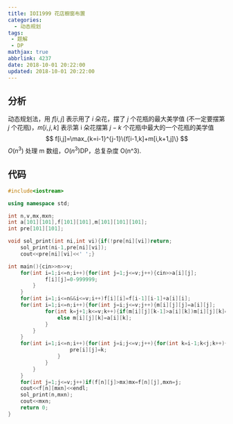 ```yaml
---
title: IOI1999 花店橱窗布置
categories:
  - 动态规划
tags:
 - 题解
 - DP
mathjax: true
abbrlink: 4237
date: 2018-10-01 20:22:00
updated: 2018-10-01 20:22:00
---
```


## 分析

动态规划法，用 $f[i,j]$ 表示用了 $i$ 朵花，摆了 $j$ 个花瓶的最大美学值 (不一定要摆第 $j$ 个花瓶)，$m[i,j,k]$ 表示第 i 朵花摆第 $j-k$ 个花瓶中最大的一个花瓶的美学值
$$
f[i,j]=\max_{k=i-1}^{j-1}\{f[i-1,k]+m[i,k+1,j]\}
$$
$O(n^3)$ 处理 m 数组，$O(n^3)$DP，总复杂度 O(n^3).

## 代码

```cpp
#include<iostream>

using namespace std;

int n,v,mx,mxn;
int a[101][101],f[101][101],m[101][101][101];
int pre[101][101];

void sol_print(int ni,int vi){if(!pre[ni][vi])return;
	sol_print(ni-1,pre[ni][vi]);
	cout<<pre[ni][vi]<<' ';}

int main(){cin>>n>>v;
    for(int i=1;i<=n;i++){for(int j=1;j<=v;j++){cin>>a[i][j];
            f[i][j]=0-999999;
        }
    }
    for(int i=1;i<=n&&i<=v;i++)f[i][i]=f[i-1][i-1]+a[i][i];
    for(int i=1;i<=n;i++){for(int j=i;j<=v;j++){m[i][j][j]=a[i][j];
            for(int k=j+1;k<=v;k++){if(m[i][j][k-1]>a[i][k])m[i][j][k]=m[i][j][k-1];
                else m[i][j][k]=a[i][k];
            }
        }
    }
    for(int i=1;i<=n;i++){for(int j=i;j<=v;j++){for(int k=i-1;k<j;k++){if(f[i][j]<f[i-1][k]+m[i][k+1][j]){f[i][j]=f[i-1][k]+m[i][k+1][j];
                    pre[i][j]=k;
                }
            }
        }
    }
    for(int j=1;j<=v;j++)if(f[n][j]>mx)mx=f[n][j],mxn=j;
    cout<<f[n][mxn]<<endl;
    sol_print(n,mxn);
    cout<<mxn;
    return 0;
}
```
